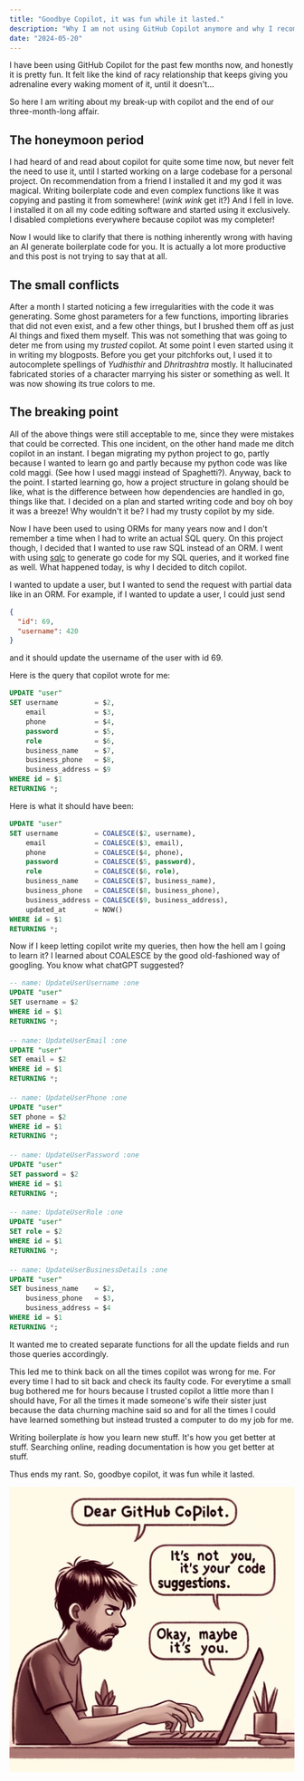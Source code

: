```yaml
---
title: "Goodbye Copilot, it was fun while it lasted."
description: "Why I am not using GitHub Copilot anymore and why I recommend you shouldn't as well."
date: "2024-05-20"
---
```


I have been using GitHub Copilot for the past few months now, and honestly it is pretty fun. It felt like the kind of
racy relationship that keeps giving you adrenaline every waking moment of it, until it doesn't...

So here I am writing about my break-up with copilot and the end of our three-month-long affair.

## The honeymoon period

I had heard of and read about copilot for quite some time now, but never felt the need to use it, until I started
working on a large codebase for a personal project. On recommendation from a friend I installed it and my god it was
magical. Writing boilerplate code and even complex functions like it was copying and pasting it from somewhere! (*wink
wink*
get it?) And I fell in love. I installed it on all my code editing software and started using it exclusively. I disabled
completions everywhere because copilot was my completer!

Now I would like to clarify that there is nothing inherently wrong with having an AI generate boilerplate code for you.
It is actually a lot more productive and this post is not trying to say that at all.

## The small conflicts

After a month I started noticing a few irregularities with the code it was generating. Some ghost parameters for a few
functions, importing libraries that did not even exist, and a few other things, but I brushed them off as just AI things
and fixed them myself. This was not something that was going to deter me from using my _trusted_ copilot. At some point
I even started using it in writing my blogposts. Before you get your pitchforks out, I used it to autocomplete spellings
of _Yudhisthir_ and _Dhritrashtra_ mostly. It hallucinated fabricated stories of a character marrying his sister or
something as well. It was now showing its true colors to me.

## The breaking point

All of the above things were still acceptable to me, since they were mistakes that could be corrected. This one
incident, on the other hand made me ditch copilot in an instant. I began migrating my python project to go, partly
because I wanted to learn go and partly because my python code was like cold maggi. (See how I used maggi instead of
Spaghetti?). Anyway, back to the point. I started learning go, how a project structure in golang should be like, what is
the difference between how dependencies are handled in go, things like that. I decided on a plan and started writing
code and boy oh boy it was a breeze! Why wouldn't it be? I had my trusty copilot by my side.

Now I have been used to using ORMs for many years now and I don't remember a time when I had to write an actual SQL
query. On this project though, I decided that I wanted to use raw SQL instead of an ORM. I went with
using [sqlc]("https://sqlc.dev") to generate go code for my SQL queries, and it worked fine as well. What happened
today,
is why I decided to ditch copilot.

I wanted to update a user, but I wanted to send the request with partial data like in an ORM.
For example, if I wanted to update a user, I could just send

```json
{
  "id": 69,
  "username": 420
}
```

and it should update the username of the user with id 69.

Here is the query that copilot wrote for me:

```sql
UPDATE "user"
SET username         = $2,
    email            = $3,
    phone            = $4,
    password         = $5,
    role             = $6,
    business_name    = $7,
    business_phone   = $8,
    business_address = $9
WHERE id = $1
RETURNING *;
```

Here is what it should have been:

```sql
UPDATE "user"
SET username         = COALESCE($2, username),
    email            = COALESCE($3, email),
    phone            = COALESCE($4, phone),
    password         = COALESCE($5, password),
    role             = COALESCE($6, role),
    business_name    = COALESCE($7, business_name),
    business_phone   = COALESCE($8, business_phone),
    business_address = COALESCE($9, business_address),
    updated_at       = NOW()
WHERE id = $1
RETURNING *;
```

Now if I keep letting copilot write my queries, then how the hell am I going to learn it? I learned about COALESCE by
the good old-fashioned way of googling. You know what chatGPT suggested?

```sql
-- name: UpdateUserUsername :one
UPDATE "user"
SET username = $2
WHERE id = $1
RETURNING *;

-- name: UpdateUserEmail :one
UPDATE "user"
SET email = $2
WHERE id = $1
RETURNING *;

-- name: UpdateUserPhone :one
UPDATE "user"
SET phone = $2
WHERE id = $1
RETURNING *;

-- name: UpdateUserPassword :one
UPDATE "user"
SET password = $2
WHERE id = $1
RETURNING *;

-- name: UpdateUserRole :one
UPDATE "user"
SET role = $2
WHERE id = $1
RETURNING *;

-- name: UpdateUserBusinessDetails :one
UPDATE "user"
SET business_name    = $2,
    business_phone   = $3,
    business_address = $4
WHERE id = $1
RETURNING *;

```

It wanted me to created separate functions for all the update fields and run those queries accordingly.

This led me to think back on all the times copilot was wrong for me. For every time I had to sit back and check its
faulty code. For everytime a small bug bothered me for hours because I trusted copilot a little more than I should have,
For all the times it made someone's wife their sister just because the data churning machine said so
and for all the times I could have learned something but instead trusted a computer to do my job for me.

Writing boilerplate _is_ how you learn new stuff. It's how you get better at stuff. Searching online, reading
documentation is how you get better at stuff.

Thus ends my rant. So, goodbye copilot, it was fun while it lasted.

![copilot](../../assets/copilot.webp)
